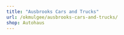```yaml
---
title: "Ausbrooks Cars and Trucks"
url: /okmulgee/ausbrooks-cars-and-trucks/
shop: Autohaus
---
```

